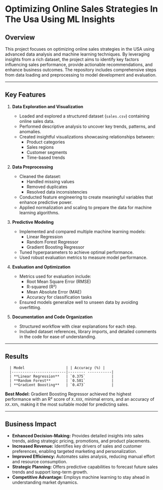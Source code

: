 # Optimizing Online Sales Strategies In The Usa Using ML Insights 

## Overview
This project focuses on optimizing online sales strategies in the USA using advanced data analysis and machine learning techniques. By leveraging insights from a rich dataset, the project aims to identify key factors influencing sales performance, provide actionable recommendations, and enhance business outcomes. The repository includes comprehensive steps from data loading and preprocessing to model development and evaluation.

---

## Key Features
1. **Data Exploration and Visualization**
   - Loaded and explored a structured dataset (`sales.csv`) containing online sales data.
   - Performed descriptive analysis to uncover key trends, patterns, and anomalies.
   - Created insightful visualizations showcasing relationships between:
     - Product categories
     - Sales regions
     - Customer segments
     - Time-based trends

2. **Data Preprocessing**
   - Cleaned the dataset:
     - Handled missing values
     - Removed duplicates
     - Resolved data inconsistencies
   - Conducted feature engineering to create meaningful variables that enhance predictive power.
   - Applied normalization and scaling to prepare the data for machine learning algorithms.

3. **Predictive Modeling**
   - Implemented and compared multiple machine learning models:
     - Linear Regression
     - Random Forest Regressor
     - Gradient Boosting Regressor
   - Tuned hyperparameters to achieve optimal performance.
   - Used robust evaluation metrics to measure model performance.

4. **Evaluation and Optimization**
   - Metrics used for evaluation include:
     - Root Mean Square Error (RMSE)
     - R-squared (R²)
     - Mean Absolute Error (MAE)
     - Accuracy for classification tasks
   - Ensured models generalize well to unseen data by avoiding overfitting.

5. **Documentation and Code Organization**
   - Structured workflow with clear explanations for each step.
   - Included dataset references, library imports, and detailed comments in the code for ease of understanding.

---

## Results

      | Model                   | | Accuracy (%) |
      |-------------------------|-------- -----------|
      | **Linear Regression**   | `0.375`            | 
      | **Random Forest**       | `0.501`            |   
      | **Gradient Boosting**   | `0.473`            |  

**Best Model:** Gradient Boosting Regressor achieved the highest performance with an R² score of `X.XXX`, minimal errors, and an accuracy of `XX.XX%`, making it the most suitable model for predicting sales.

---

## Business Impact
- **Enhanced Decision-Making:** Provides detailed insights into sales trends, aiding strategic pricing, promotions, and product placements.
- **Increased Revenue:** Identifies key drivers of sales and customer preferences, enabling targeted marketing and personalization.
- **Improved Efficiency:** Automates sales analysis, reducing manual effort and resource consumption.
- **Strategic Planning:** Offers predictive capabilities to forecast future sales trends and support long-term growth.
- **Competitive Advantage:** Employs machine learning to stay ahead in understanding market dynamics.

